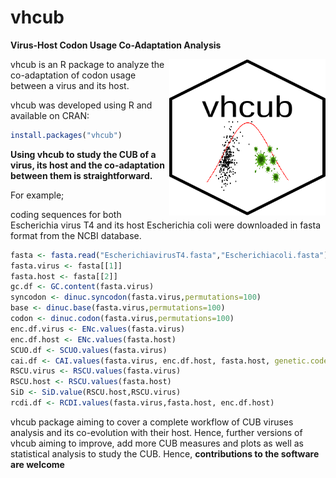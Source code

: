 # vhcub

**Virus-Host Codon Usage Co-Adaptation Analysis**
 
<img align="right" width="250" height="250" src="https://github.com/AliYoussef96/vhcub/blob/master/logo.png">


vhcub is an R package to analyze the co-adaptation of codon usage between a virus and its host. 

vhcub was developed using R and available on CRAN:

```R
install.packages("vhcub")
```

**Using vhcub to study the CUB of a virus, its host and the co-adaptation between them is straightforward.**

For example;

coding sequences for both Escherichia virus T4 and its host Escherichia coli were downloaded in fasta format from the NCBI database.

```R
fasta <- fasta.read("EscherichiavirusT4.fasta","Escherichiacoli.fasta")
fasta.virus <- fasta[[1]]
fasta.host <- fasta[[2]]
gc.df <- GC.content(fasta.virus)
syncodon <- dinuc.syncodon(fasta.virus,permutations=100)
base <- dinuc.base(fasta.virus,permutations=100)
codon <- dinuc.codon(fasta.virus,permutations=100)
enc.df.virus <- ENc.values(fasta.virus)
enc.df.host <- ENc.values(fasta.host)
SCUO.df <- SCUO.values(fasta.virus)
cai.df <- CAI.values(fasta.virus, enc.df.host, fasta.host, genetic.code="11")
RSCU.virus <- RSCU.values(fasta.virus)
RSCU.host <- RSCU.values(fasta.host)
SiD <- SiD.value(RSCU.host,RSCU.virus)
rcdi.df <- RCDI.values(fasta.virus,fasta.host, enc.df.host)
```

vhcub package aiming to cover a complete workflow of CUB viruses analysis and its co-evolution with their host. Hence, further versions of vhcub aiming to improve, add more CUB measures and plots as well as statistical analysis to study the CUB. Hence, **contributions to the software are welcome**
